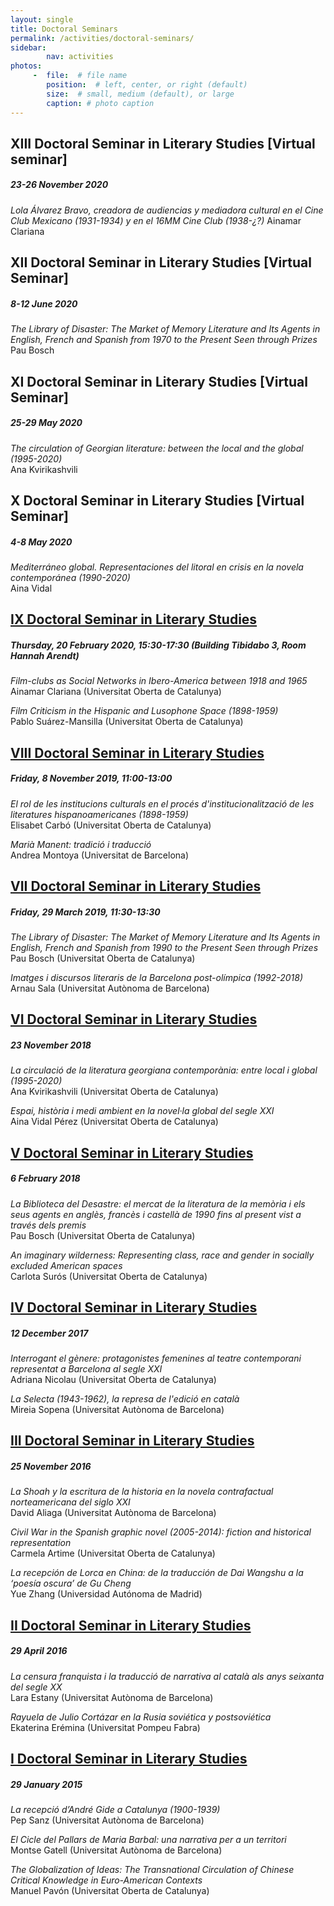 ```yaml
---
layout: single
title: Doctoral Seminars
permalink: /activities/doctoral-seminars/
sidebar:
        nav: activities
photos:
     -  file:  # file name
        position:  # left, center, or right (default)
        size:  # small, medium (default), or large
        caption: # photo caption  
---
```

## XIII Doctoral Seminar in Literary Studies [Virtual seminar]
##### 23-26 November 2020
*Lola Álvarez Bravo, creadora de audiencias y mediadora cultural en el Cine Club Mexicano (1931-1934) y en el 16MM Cine Club (1938-¿?)*
Ainamar Clariana 

## XII Doctoral Seminar in Literary Studies [Virtual Seminar]
##### 8-12 June 2020
*The Library of Disaster: The Market of Memory Literature and Its Agents in English, French and Spanish from 1970 to the Present Seen through Prizes*  
Pau Bosch


## XI Doctoral Seminar in Literary Studies [Virtual Seminar]
##### 25-29 May 2020
*The circulation of Georgian literature: between the local and the global (1995-2020)*  
Ana Kvirikashvili


## X Doctoral Seminar in Literary Studies [Virtual Seminar]
##### 4-8 May 2020
*Mediterráneo global. Representaciones del litoral en crisis en la novela contemporánea (1990-2020)*  
Aina Vidal


## [IX Doctoral Seminar in Literary Studies](http://humanitats.blogs.uoc.edu/ix-seminari-de-doctorat-destudis-literaris/)
##### Thursday, 20 February 2020, 15:30-17:30 (Building Tibidabo 3, Room Hannah Arendt)

*Film-clubs as Social Networks in Ibero-America between 1918 and 1965*  
Ainamar Clariana (Universitat Oberta de Catalunya)

*Film Criticism in the Hispanic and Lusophone Space (1898-1959)*  
Pablo Suárez-Mansilla (Universitat Oberta de Catalunya)  


## [VIII Doctoral Seminar in Literary Studies](http://humanitats.blogs.uoc.edu/2019/10/28/viii-seminari-de-doctorat-destudis-literaris/)
##### Friday, 8 November 2019, 11:00-13:00

*El rol de les institucions culturals en el procés d'institucionalització de les literatures hispanoamericanes (1898-1959)*  
Elisabet Carbó (Universitat Oberta de Catalunya)

*Marià Manent: tradició i traducció*   
Andrea Montoya (Universitat de Barcelona)


## [VII Doctoral Seminar in Literary Studies](http://humanitats.blogs.uoc.edu/2019/03/vii-seminari-de-doctorat-destudis-literaris/)
##### Friday, 29 March 2019, 11:30-13:30

*The Library of Disaster: The Market of Memory Literature and Its Agents in English, French and Spanish from 1990 to the Present Seen through Prizes*  
Pau Bosch (Universitat Oberta de Catalunya)

*Imatges i discursos literaris de la Barcelona post-olímpica (1992-2018)*   
Arnau Sala (Universitat Autònoma de Barcelona)


## [VI Doctoral Seminar in Literary Studies](http://humanitats.blogs.uoc.edu/2018/11/vi-seminari-de-doctorat-destudis-literaris/)
##### 23 November 2018

*La circulació de la literatura georgiana contemporània: entre local i global (1995-2020)*  
Ana Kvirikashvili (Universitat Oberta de Catalunya)

*Espai, història i medi ambient en la novel·la global del segle XXI*  
Aina Vidal Pérez (Universitat Oberta de Catalunya)


## [V Doctoral Seminar in Literary Studies](http://humanitats.blogs.uoc.edu/2018/01/v-seminari-de-doctorat-destudis-literaris/)
##### 6 February 2018

*La Biblioteca del Desastre: el mercat de la literatura de la memòria i els seus agents en anglès, francès i castellà de 1990 fins al present vist a través dels premis*   
Pau Bosch (Universitat Oberta de Catalunya)

*An imaginary wilderness: Representing class, race and gender in socially excluded American spaces*   
Carlota Surós (Universitat Oberta de Catalunya)


## [IV Doctoral Seminar in Literary Studies](http://humanitats.blogs.uoc.edu/2017/12/iv-seminari-de-doctorat-destudis-literaris/)
##### 12 December 2017

*Interrogant el gènere: protagonistes femenines al teatre contemporani representat a Barcelona al segle XXI*   
Adriana Nicolau (Universitat Oberta de Catalunya)

*La Selecta (1943-1962), la represa de l'edició en català*   
Mireia Sopena (Universitat Autònoma de Barcelona)


## [III Doctoral Seminar in Literary Studies](http://humanitats.blogs.uoc.edu/2016/11/iii-seminari-de-doctorat-destudis-literaris/)
##### 25 November 2016

*La Shoah y la escritura de la historia en la novela contrafactual norteamericana del siglo XXI*   
David Aliaga (Universitat Autònoma de Barcelona)

*Civil War in the Spanish graphic novel (2005-2014): fiction and historical representation*   
Carmela Artime (Universitat Oberta de Catalunya)

*La recepción de Lorca en China: de la traducción de Dai Wangshu a la ‘poesía oscura’ de Gu Cheng*   
Yue Zhang (Universidad Autónoma de Madrid)


## [II Doctoral Seminar in Literary Studies](http://humanitats.blogs.uoc.edu/2016/04/ii-seminari-de-doctorat-destudis-literaris/#more-9199)
##### 29 April 2016

*La censura franquista i la traducció de narrativa al català als anys seixanta del segle XX*   
Lara Estany (Universitat Autònoma de Barcelona)

*Rayuela de Julio Cortázar en la Rusia soviética y postsoviética*   
Ekaterina Erémina (Universitat Pompeu Fabra)


## [I Doctoral Seminar in Literary Studies](http://humanitats.blogs.uoc.edu/2016/01/i-seminari-de-doctorat-destudis-literaris/)
##### 29 January 2015

*La recepció d’André Gide a Catalunya (1900-1939)*   
Pep Sanz (Universitat Autònoma de Barcelona)

*El Cicle del Pallars de Maria Barbal: una narrativa per a un territori*   
Montse Gatell (Universitat Autònoma de Barcelona)

*The Globalization of Ideas: The Transnational Circulation of Chinese Critical Knowledge in Euro-American Contexts*   
Manuel Pavón (Universitat Oberta de Catalunya)
